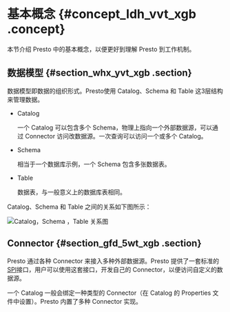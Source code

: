 # 基本概念 {#concept_ldh_vvt_xgb .concept}

本节介绍 Presto 中的基本概念，以便更好到理解 Presto 到工作机制。

## 数据模型 {#section_whx_yvt_xgb .section}

数据模型即数据的组织形式。Presto使用 Catalog、Schema 和 Table 这3层结构来管理数据。

-   Catalog

    一个 Catalog 可以包含多个 Schema，物理上指向一个外部数据源，可以通过 Connector 访问改数据源。一次查询可以访问一个或多个 Catalog。

-   Schema

    相当于一个数据库示例，一个 Schema 包含多张数据表。

-   Table

    数据表，与一般意义上的数据库表相同。


Catalog、Schema 和 Table 之间的关系如下图所示：

![Catalog，Schema ，Table 关系图](http://static-aliyun-doc.oss-cn-hangzhou.aliyuncs.com/assets/img/17915/155255201410900_zh-CN.png)

## Connector {#section_gfd_5wt_xgb .section}

Presto 通过各种 Connector 来接入多种外部数据源。Presto 提供了一套标准的[SPI](https://prestodb.io/docs/current/develop/spi-overview.html)接口，用户可以使用这套接口，开发自己的 Connector，以便访问自定义的数据源。

一个 Catalog 一般会绑定一种类型的 Connector（在 Catalog 的 Properties 文件中设置）。Presto 内置了多种 Connector 实现。

